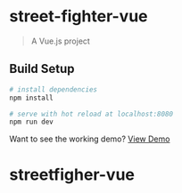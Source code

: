 # street-fighter-vue

> A Vue.js project

## Build Setup

``` bash
# install dependencies
npm install

# serve with hot reload at localhost:8080
npm run dev

```

Want to see the working demo? [View Demo](https://street-fighter-vue.herokuapp.com/)
# streetfigher-vue
